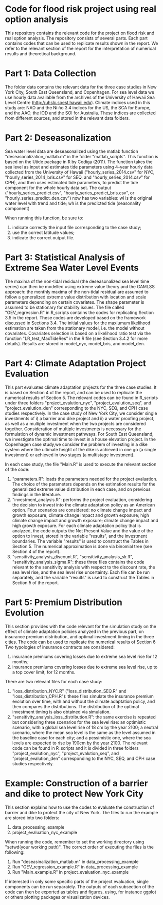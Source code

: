  # Code for flood risk project using real option analysis

 This repository contains the relevant code for the project on flood risk and real option analysis. The repository consists of several parts. Each part contains codes that can be used to replicate results shown in the report. We refer to the relevant section of the report for the interpretation of numerical results and theoretical background.

 # Part 1: Data Collection
 The folder data contains the relevant data for the three case studies in New York City, South East Queensland, and Copenhagen. For sea level data we use hourly data available from the archives of the University of Hawaii Sea Level Centre (http://uhslc.soest.hawaii.edu). Climate indices used in this study are:  NAO and the Ni ̃no 3.4 indices for the US, the SCA for Europe, and  the AAO, the IOD and the SOI for Australia. These indices are collected from different sources, and stored in the relevant data folders.

 # Part 2: Deseasonalization

  Sea water level data are deseasonalized using the matlab function "deseasonalization_matlab.m" in the folder "matlab_scripts". This function is based on the Utide package in R by Codiga (2011). The function takes the sea level as input and estimates tide parameters using 4-year hourly data collected from the University of Hawaii ("hourly_series_2014.csv" for NYC, "hourly_series_2014_bris.csv" for SEQ, and "hourly_series_2014.csv" for CPH), and then uses estimated tide parameters, to predict the tide component for the whole hourly data set. The output ("hourly_series_predict.csv", "hourly_series_predict_bris.csv", or "hourly_series_predict_den.csv") now has two variables: wl is the original water level with trend and tide; wh is the predicted tide (seasonality component)

  When running this function, be sure to:
  1. indicate correctly the input file corresponding to the case study;
  2. use the correct latitude values;
  3. indicate the correct output file.

  # Part 3: Statistical Analysis of Extreme Sea Water Level Events
  The maxima of the non-tidal residual (the deseasonalized sea level time series) can then be modelled using extreme value theory and the GAMLSS approach: the monthly maxima of the non-tidal residual are assumed to follow a generalized extreme value distribution with location and scale parameters depending on certain covariates. The shape parameter is assumed to be stationary for stability issues. The file called "GEV_regression.R" in R_scripts contains the codes for replicating Section 3.5 in the report. These codes are developed based on the framework discussed in Sections 3.4. The initial values for the maxiumum likelihood estimation are taken from the stationary model, i.e. the model without covariates. Covariates selection is based on a likelihood ratio test via the function "LR_test_MaxTideRes" in the R file (see Section 3.4.2 for more details). Results are stored in model_nyc, model_bris, and model_den. 

  # Part 4: Climate Adaptation Project Evaluation
  This part evaluates climate adaptation projects for the three case studies. It is based on Section 4 of the report, and can be used to replicate the numerical results of Section 5. The relevant codes can be found in R_scripts under three folders "project_evalution_nyc", "project_evalution_seq", and "project_evalution_den" corresponding to the NYC, SEQ, and CPH case studies respectively. In the case study of New York City, we consider single investments of i) a barrier and dike project and ii) a water proofing project, as well as a multiple investment when the two projects are considered together. Consideration of multiple investments is necessary for the formulation of dynamic investment pathways. For South East Queensland, we investigate the optimal time to invest in a house elevation project. In the Copenhagen case study,we consider the problem of investing in a dike system where the ultimate height of the dike is achieved in one go (a single investment) or achieved in two stages (a multistage investment).

  In each case study, the file "Main.R" is used to execute the relevant section of the code:
  1. "parameters.R": loads the parameters needed for the project evaluation. The choice of the parameters depends on the estimation results for the generalized extreme value distribution in each case, and on previous findings in the literature.
  2. "investment_analysis.R": performs the project evaluation, considering the decision to invest into the climate adaptation policy as an American option. Four scenarios are considered: no climate change impact and growth exposure; climate change impact and growth exposure; high climate change impact and growth exposure; climate change impact and high growth exposure. For each climate adaptation policy that is analyzed, the code outputs the Net Present Value and the value of the option to invest, stored in the variable "results", and the investment boundaries. The variable "results" is used to construct the Tables in Section 5. The numerical approximation is done via binomial tree (see Section 4 of the report). 
  3. "sensitivity_analysis_discount.R", "sensitivity_analysis_slr.R", "sensitivity_analysis_sigma.R": these three files contains the code relevant to the sensitivity analysis with respect to the discount rate, the sea level rise, and the sea level rise uncertainty. Each file can be run separately, and the variable "results" is used to construct the Tables in Section 5 of the report.

  # Part 5: Premium Distribution Evolution

  This section provides with the code relevant for the simulation study on the effect of climate adaptation
  policies analyzed in the previous part, on insurance premium distribution, and optimal investment timing in the three
  cities. The code can be used to replicate the numerical results of Section 6 Two typologies of insurance contracts are considered:
  1. insurance premiums covering losses due to extreme sea level rise for 12 months;
  2. insurance premiums covering losses due to extreme sea level rise, up to a top cover limit, for 12 months.

  There are two relevant files for each case study:

  1. "loss_distribution_NYC.R" ("loss_distribution_SEQ.R" and "loss_distribution_CPH.R"): these files simulate the insurance premium evolution over time, with and without the climate adaptation policy, and then compares the distributions. The distribution of the optimal investment timing is also obtained via simulation.
  2. "sensitivity_analysis_loss_distribution.R": the same exercise is repeated but considering three scenarios for the sea level rise: an optimistic scenario, with a global sea level rise of 18 cm by the year 2100; a neutral scenario, where the mean sea level is the same as the level assumed in the baseline case for each city; and a pessimistic one, where the sea levels are expected to rise by 190cm by the year 2100. The relevant code can be found in R_scripts and it is divided in three folders "project_evalution_nyc", "project_evalution_seq", and "project_evalution_den" corresponding to the NYC, SEQ, and CPH case studies respectively.

  # Example: Construction of a barrier and dike to protect New York City
  This section explains how to use the codes to evaluate the construction of barrier and dike to protect the city of New York. The files to run the example are stored into two folders:
  1. data_processing_example
  2. project_evaluation_nyc_example

  When running the code, remember to set the working directory using "setwd(your working path)". The correct order of executing the files is the following:
  1. Run "deseasinalization_matlab.m" in data_processing_example
  2. Run "GEV_regression_example.R" in data_processing_example
  3. Run "Main_example.R" in project_evaluation_nyc_example

  If interested in only some specific parts of the project evaluation, single components can be run separately. The outputs of each subsection of the code can then be exported as tables and figures, using, for instance ggplot or others plotting packages or visualization devices.




  
 



  






